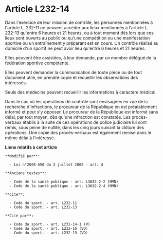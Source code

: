# Article L232-14

Dans l'exercice de leur mission de contrôle, les personnes mentionnées à l'article L. 232-11 ne peuvent accéder aux lieux
mentionnés à l'article L. 232-13 qu'entre 6 heures et 21 heures, ou à tout moment dès lors que ces lieux sont ouverts au
public ou qu'une compétition ou une manifestation sportive ou un entraînement y préparant est en cours. Un contrôle réalisé
au domicile d'un sportif ne peut avoir lieu qu'entre 6 heures et 21 heures. 

Elles peuvent être assistées, à leur demande, par un membre délégué de la fédération sportive compétente. 

Elles peuvent demander la communication de toute pièce ou de tout document utile, en prendre copie et recueillir les
observations des intéressés. 

Seuls des médecins peuvent recueillir les informations à caractère médical. 

Dans le cas où les opérations de contrôle sont envisagées en vue de la recherche d'infractions, le procureur de la République
en est préalablement informé et peut s'y opposer. Le procureur de la République est informé sans délai, par tout moyen, dès
qu'une infraction est constatée. Les procès-verbaux établis à la suite de ces opérations de police judiciaire lui sont remis,
sous peine de nullité, dans les cinq jours suivant la clôture des opérations. Une copie des procès-verbaux est également
remise dans le même délai à l'intéressé.

**Liens relatifs à cet article**

	**Modifié par**:

	  - Loi n°2008-650 du 3 juillet 2008 - art. 4

	**Anciens textes**:

	  - Code de la santé publique - art. L3632-2-2 (MMN)
	  - Code de la santé publique - art. L3632-2-4 (MMN)

	**Cite**:

	  - Code du sport. - art. L232-11
	  - Code du sport. - art. L232-13

	**Cité par**:

	  - Code du sport. - art. L232-14-1 (V)
	  - Code du sport. - art. L232-16 (VD)
	  - Code du sport. - art. L232-19 (VD)
